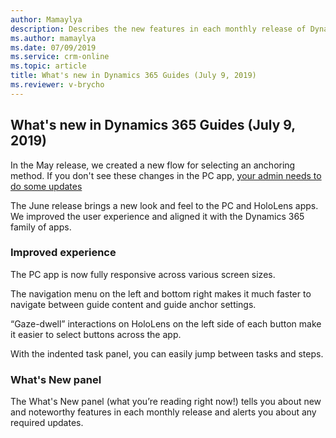 ```yaml
---
author: Mamaylya
description: Describes the new features in each monthly release of Dynamics 365 Guides
ms.author: mamaylya
ms.date: 07/09/2019
ms.service: crm-online
ms.topic: article
title: What's new in Dynamics 365 Guides (July 9, 2019)
ms.reviewer: v-brycho
---
```


## What's new in Dynamics 365 Guides (July 9, 2019)

In the May release, we created a new flow for selecting an anchoring method. If you don't see these changes in the PC app, <a href="https://docs.microsoft.com/en-us/dynamics365/mixed-reality/guides/upgrade" target="_blank">your admin needs to do some updates</a>

The June release brings a new look and feel to the PC and HoloLens apps. We improved the user experience and aligned it with the Dynamics 365 family of apps. 
 
### Improved experience
The PC app is now fully responsive across various screen sizes. 

The navigation menu on the left and bottom right makes it much faster to navigate between guide content and guide anchor settings. 
 
“Gaze-dwell” interactions on HoloLens on the left side of each button make it easier to select buttons across the app. 

With the indented task panel, you can easily jump between tasks and steps. 
 
### What's New panel
The What's New panel (what you’re reading right now!) tells you about new and noteworthy features in each monthly release and alerts you about any required updates. 

